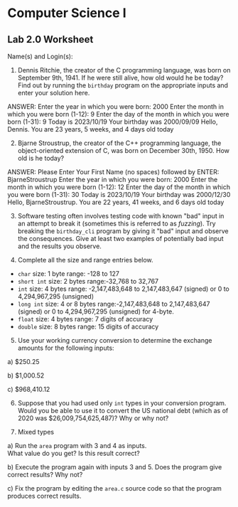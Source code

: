 
# Computer Science I 
## Lab 2.0 Worksheet

Name(s) and Login(s):



1. Dennis Ritchie, the creator of the C programming language,
was born on September 9th, 1941.  If he were still alive,
how old would he be today?  Find out by running the `birthday`
program on the appropriate inputs and enter your solution here.

ANSWER:
Enter the year in which you were born: 2000
Enter the month in which you were born (1-12): 9
Enter the day of the month in which you were born (1-31): 9
Today is 2023/10/19
Your birthday was 2000/09/09
Hello, Dennis.  You are 23 years, 5 weeks, and 4 days old today


2. Bjarne Stroustrup, the creator of the C++ programming
language, the object-oriented extension of C, was born on
December 30th, 1950.  How old is he today?

ANSWER:
Please Enter Your First Name (no spaces) followed by ENTER: BjarneStroustrup
Enter the year in which you were born: 2000
Enter the month in which you were born (1-12): 12
Enter the day of the month in which you were born (1-31): 30
Today is 2023/10/19
Your birthday was 2000/12/30
Hello, BjarneStroustrup.  You are 22 years, 41 weeks, and 6 days old today

3. Software testing often involves testing code with known
"bad" input in an attempt to break it (sometimes this is
referred to as *fuzzing*).  Try breaking the `birthday_cli`
program by giving it "bad" input and observe the consequences.
Give at least two examples of potentially bad input and the
results you observe.




4. Complete all the size and range entries below.

* `char`
  size: 1 byte
  range: -128 to 127
* `short int`
  size: 2 bytes
  range:-32,768 to 32,767
* `int`
  size: 4 bytes
  range: -2,147,483,648 to 2,147,483,647 (signed) or 0 to 4,294,967,295 (unsigned)
* `long int`
  size: 4 or 8 bytes
  range:-2,147,483,648 to 2,147,483,647 (signed) or 0 to 4,294,967,295 (unsigned) for 4-byte.
* `float`
  size: 4 bytes
  range: 7 digits of accuracy
* `double`
  size: 8 bytes
  range: 15 digits of accuracy


5. Use your working currency conversion to determine
the exchange amounts for the following inputs:

  a) $250.25

  b) $1,000.52

  c) $968,410.12



6. Suppose that you had used only `int` types
in your conversion program.  Would you be able
to use it to convert the US national debt
(which as of 2020 was \$26,009,754,625,487)?
Why or why not?




7. Mixed types

a) Run the `area` program with 3 and 4 as inputs.  
What value do you get?  Is this result correct?


b) Execute the program again with inputs 3 and 5.
Does the program give correct results?  Why not?


c) Fix the program by editing the `area.c` source
code so that the program produces correct results.
